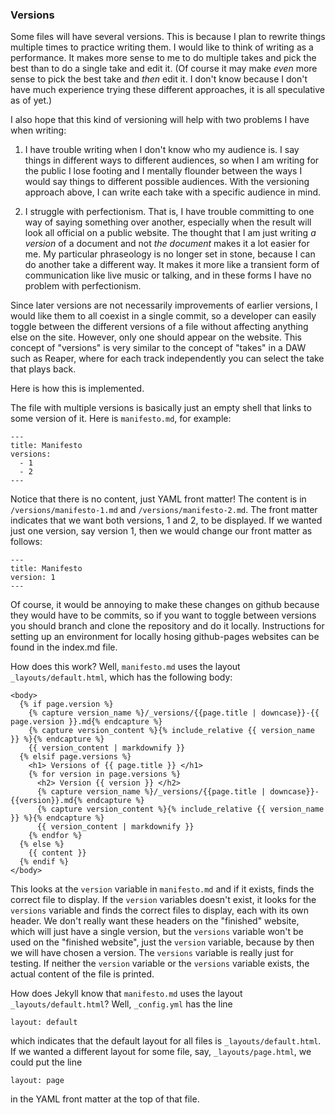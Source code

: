 ### Versions

Some files will have several versions.  This is because I plan to
rewrite things multiple times to practice writing them.  I would like
to think of writing as a performance.  It makes more sense to me to do
multiple takes and pick the best than to do a single take and edit it.
(Of course it may make _even_ more sense to pick the best take and
_then_ edit it.  I don't know because I don't have much experience
trying these different approaches, it is all speculative as of yet.)

I also hope that this kind of versioning will help with two problems I
have when writing:

1. I have trouble writing when I don't know who my audience is.  I say
   things in different ways to different audiences, so when I am
   writing for the public I lose footing and I mentally flounder
   between the ways I would say things to different possible
   audiences.  With the versioning approach above, I can write each
   take with a specific audience in mind.
   
2. I struggle with perfectionism.  That is, I have trouble committing
   to one way of saying something over another, especially when the
   result will look all official on a public website.  The thought
   that I am just writing _a version_ of a document and not _the
   document_ makes it a lot easier for me.  My particular phraseology
   is no longer set in stone, because I can do another take a
   different way.  It makes it more like a transient form of
   communication like live music or talking, and in these forms I have
   no problem with perfectionism.

Since later versions are not necessarily improvements of earlier
versions, I would like them to all coexist in a single commit, so a
developer can easily toggle between the different versions of a file
without affecting anything else on the site.  However, only one should
appear on the website.  This concept of "versions" is very similar to
the concept of "takes" in a DAW such as Reaper, where for each track
independently you can select the take that plays back.

Here is how this is implemented.

The file with multiple versions is basically just an empty shell that
links to some version of it.  Here is `manifesto.md`, for example:

```
---
title: Manifesto
versions:
  - 1
  - 2
---
```

Notice that there is no content, just YAML front matter!  The content
is in `/versions/manifesto-1.md` and `/versions/manifesto-2.md`.  The
front matter indicates that we want both versions, 1 and 2, to be
displayed.  If we wanted just one version, say version 1, then we
would change our front matter as follows:

```
---
title: Manifesto
version: 1
---
```

Of course, it would be annoying to make these changes on github
because they would have to be commits, so if you want to toggle
between versions you should branch and clone the repository and do it
locally.  Instructions for setting up an environment for locally
hosing github-pages websites can be found in the index.md file.

How does this work?  Well, `manifesto.md` uses the layout
`_layouts/default.html`, which has the following body:


```
<body>
  {% if page.version %}
    {% capture version_name %}/_versions/{{page.title | downcase}}-{{ page.version }}.md{% endcapture %}
    {% capture version_content %}{% include_relative {{ version_name }} %}{% endcapture %}
    {{ version_content | markdownify }}
  {% elsif page.versions %}
    <h1> Versions of {{ page.title }} </h1>
    {% for version in page.versions %}
      <h2> Version {{ version }} </h2>
      {% capture version_name %}/_versions/{{page.title | downcase}}-{{version}}.md{% endcapture %}
      {% capture version_content %}{% include_relative {{ version_name }} %}{% endcapture %}
      {{ version_content | markdownify }}
    {% endfor %}
  {% else %}
    {{ content }}
  {% endif %}
</body>
```

This looks at the `version` variable in `manifesto.md` and if it
exists, finds the correct file to display.  If the `version` variables
doesn't exist, it looks for the `versions` variable and finds the
correct files to display, each with its own header.  We don't really
want these headers on the "finished" website, which will just have a
single version, but the `versions` variable won't be used on the
"finished website", just the `version` variable, because by then we
will have chosen a version.  The `versions` variable is really just
for testing.  If neither the `version` variable or the `versions`
variable exists, the actual content of the file is printed.

How does Jekyll know that `manifesto.md` uses the layout
`_layouts/default.html`?  Well, `_config.yml` has the line

```
layout: default
```

which indicates that the default layout for all files is
`_layouts/default.html`.  If we wanted a different layout for some file,
say, `_layouts/page.html`, we could put the line

```
layout: page
```

in the YAML front matter at the top of that file.
